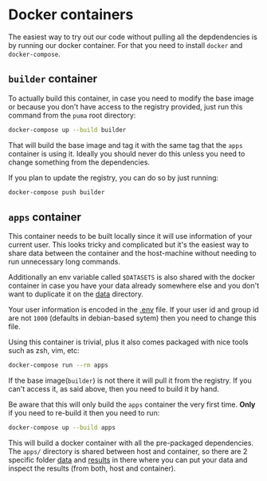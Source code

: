 # Docker containers

The easiest way to try out our code without pulling all the depdendencies is
by running our docker container. For that you need to install `docker` and
`docker-compose`.

## `builder` container

To actually build this container, in case you need to modify the base image or
because you don't have access to the registry provided, just run this command
from the `puma` root directory:

```sh
docker-compose up --build builder
```

That will build the base image and tag it with the same tag that the `apps`
container is using it. Ideally you should never do this unless you need to
change something from the dependencies.

If you plan to update the registry, you can do so by just running:

```sh
docker-compose push builder
```

## `apps` container

This container needs to be built locally since it will use information of your
current user. This looks tricky and complicated but it's the easiest way to
share data between the container and the host-machine without needing to run
unnecessary long commands.

Additionally an env variable called `$DATASETS` is also shared with the docker
container in case you have your data already somewhere else and you don't want
to duplicate it on the [data](../apps/data) directory.

Your user information is encoded in the [.env](../.env) file. If your user id
and group id are not `1000` (defaults in debian-based sytem) then you need to
change this file.

Using this container is trivial, plus it also comes packaged with nice tools
such as zsh, vim, etc:

```sh
docker-compose run --rm apps
```

If the base image(`builder`) is not there it will pull it from the registry. If
you can't access it, as said above, then you need to build it by hand.

Be aware that this will only build the `apps` container the very first time.
**Only** if you need to re-build it then you need to run:

```sh
docker-compose up --build apps
```

This will build a docker container with all the pre-packaged dependencies. The
`apps/` directory is shared between host and container, so there are 2 specific
folder [data](./apps/data) and [results](./apps/results) in there where you can
put your data and inspect the results (from both, host and container).
